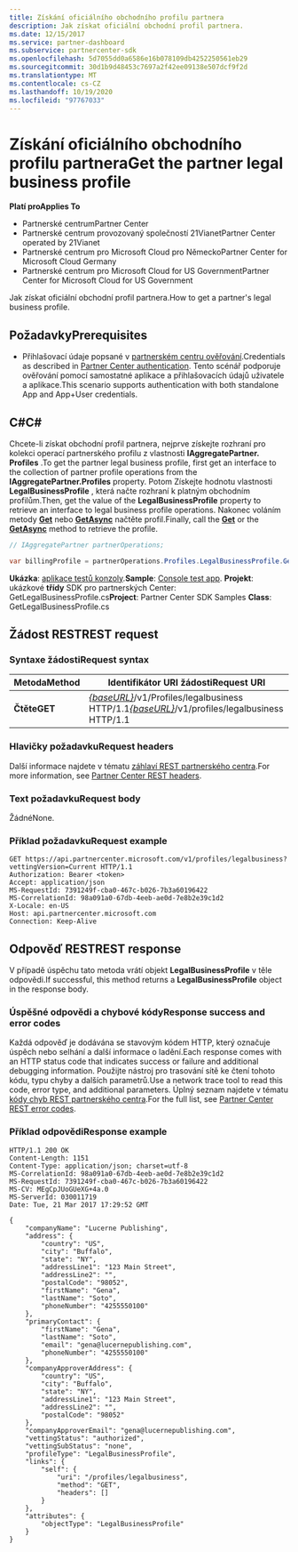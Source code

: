 ```yaml
---
title: Získání oficiálního obchodního profilu partnera
description: Jak získat oficiální obchodní profil partnera.
ms.date: 12/15/2017
ms.service: partner-dashboard
ms.subservice: partnercenter-sdk
ms.openlocfilehash: 5d7055dd0a6586e16b078109db4252250561eb29
ms.sourcegitcommit: 30d1b9d48453c7697a2f42ee09138e507dcf9f2d
ms.translationtype: MT
ms.contentlocale: cs-CZ
ms.lasthandoff: 10/19/2020
ms.locfileid: "97767033"
---
```

# <a name="get-the-partner-legal-business-profile"></a><span data-ttu-id="59891-103">Získání oficiálního obchodního profilu partnera</span><span class="sxs-lookup"><span data-stu-id="59891-103">Get the partner legal business profile</span></span>

<span data-ttu-id="59891-104">**Platí pro**</span><span class="sxs-lookup"><span data-stu-id="59891-104">**Applies To**</span></span>

- <span data-ttu-id="59891-105">Partnerské centrum</span><span class="sxs-lookup"><span data-stu-id="59891-105">Partner Center</span></span>
- <span data-ttu-id="59891-106">Partnerské centrum provozovaný společností 21Vianet</span><span class="sxs-lookup"><span data-stu-id="59891-106">Partner Center operated by 21Vianet</span></span>
- <span data-ttu-id="59891-107">Partnerské centrum pro Microsoft Cloud pro Německo</span><span class="sxs-lookup"><span data-stu-id="59891-107">Partner Center for Microsoft Cloud Germany</span></span>
- <span data-ttu-id="59891-108">Partnerské centrum pro Microsoft Cloud for US Government</span><span class="sxs-lookup"><span data-stu-id="59891-108">Partner Center for Microsoft Cloud for US Government</span></span>

<span data-ttu-id="59891-109">Jak získat oficiální obchodní profil partnera.</span><span class="sxs-lookup"><span data-stu-id="59891-109">How to get a partner's legal business profile.</span></span>

## <a name="prerequisites"></a><span data-ttu-id="59891-110">Požadavky</span><span class="sxs-lookup"><span data-stu-id="59891-110">Prerequisites</span></span>

- <span data-ttu-id="59891-111">Přihlašovací údaje popsané v [partnerském centru ověřování](partner-center-authentication.md).</span><span class="sxs-lookup"><span data-stu-id="59891-111">Credentials as described in [Partner Center authentication](partner-center-authentication.md).</span></span> <span data-ttu-id="59891-112">Tento scénář podporuje ověřování pomocí samostatné aplikace a přihlašovacích údajů uživatele a aplikace.</span><span class="sxs-lookup"><span data-stu-id="59891-112">This scenario supports authentication with both standalone App and App+User credentials.</span></span>

## <a name="c"></a><span data-ttu-id="59891-113">C\#</span><span class="sxs-lookup"><span data-stu-id="59891-113">C\#</span></span>

<span data-ttu-id="59891-114">Chcete-li získat obchodní profil partnera, nejprve získejte rozhraní pro kolekci operací partnerského profilu z vlastnosti **IAggregatePartner. Profiles** .</span><span class="sxs-lookup"><span data-stu-id="59891-114">To get the partner legal business profile, first get an interface to the collection of partner profile operations from the **IAggregatePartner.Profiles** property.</span></span> <span data-ttu-id="59891-115">Potom Získejte hodnotu vlastnosti **LegalBusinessProfile** , která načte rozhraní k platným obchodním profilům.</span><span class="sxs-lookup"><span data-stu-id="59891-115">Then, get the value of the **LegalBusinessProfile** property to retrieve an interface to legal business profile operations.</span></span> <span data-ttu-id="59891-116">Nakonec voláním metody [**Get**](/dotnet/api/microsoft.store.partnercenter.profiles.ilegalbusinessprofile.get) nebo [**GetAsync**](/dotnet/api/microsoft.store.partnercenter.profiles.ilegalbusinessprofile.getasync) načtěte profil.</span><span class="sxs-lookup"><span data-stu-id="59891-116">Finally, call the [**Get**](/dotnet/api/microsoft.store.partnercenter.profiles.ilegalbusinessprofile.get) or the [**GetAsync**](/dotnet/api/microsoft.store.partnercenter.profiles.ilegalbusinessprofile.getasync) method to retrieve the profile.</span></span>

``` csharp
// IAggregatePartner partnerOperations;

var billingProfile = partnerOperations.Profiles.LegalBusinessProfile.Get();
```

<span data-ttu-id="59891-117">**Ukázka**: [aplikace testů konzoly](console-test-app.md).</span><span class="sxs-lookup"><span data-stu-id="59891-117">**Sample**: [Console test app](console-test-app.md).</span></span> <span data-ttu-id="59891-118">**Projekt**: ukázkové **třídy** SDK pro partnerských Center: GetLegalBusinessProfile.cs</span><span class="sxs-lookup"><span data-stu-id="59891-118">**Project**: Partner Center SDK Samples **Class**: GetLegalBusinessProfile.cs</span></span>

## <a name="rest-request"></a><span data-ttu-id="59891-119">Žádost REST</span><span class="sxs-lookup"><span data-stu-id="59891-119">REST request</span></span>

### <a name="request-syntax"></a><span data-ttu-id="59891-120">Syntaxe žádosti</span><span class="sxs-lookup"><span data-stu-id="59891-120">Request syntax</span></span>

| <span data-ttu-id="59891-121">Metoda</span><span class="sxs-lookup"><span data-stu-id="59891-121">Method</span></span>  | <span data-ttu-id="59891-122">Identifikátor URI žádosti</span><span class="sxs-lookup"><span data-stu-id="59891-122">Request URI</span></span>                                                                    |
|---------|--------------------------------------------------------------------------------|
| <span data-ttu-id="59891-123">**Čtěte**</span><span class="sxs-lookup"><span data-stu-id="59891-123">**GET**</span></span> | <span data-ttu-id="59891-124">[*{baseURL}*](partner-center-rest-urls.md)/v1/Profiles/legalbusiness HTTP/1.1</span><span class="sxs-lookup"><span data-stu-id="59891-124">[*{baseURL}*](partner-center-rest-urls.md)/v1/profiles/legalbusiness HTTP/1.1</span></span> |

### <a name="request-headers"></a><span data-ttu-id="59891-125">Hlavičky požadavku</span><span class="sxs-lookup"><span data-stu-id="59891-125">Request headers</span></span>

<span data-ttu-id="59891-126">Další informace najdete v tématu [záhlaví REST partnerského centra](headers.md).</span><span class="sxs-lookup"><span data-stu-id="59891-126">For more information, see [Partner Center REST headers](headers.md).</span></span>

### <a name="request-body"></a><span data-ttu-id="59891-127">Text požadavku</span><span class="sxs-lookup"><span data-stu-id="59891-127">Request body</span></span>

<span data-ttu-id="59891-128">Žádné</span><span class="sxs-lookup"><span data-stu-id="59891-128">None.</span></span>

### <a name="request-example"></a><span data-ttu-id="59891-129">Příklad požadavku</span><span class="sxs-lookup"><span data-stu-id="59891-129">Request example</span></span>

```http
GET https://api.partnercenter.microsoft.com/v1/profiles/legalbusiness?vettingVersion=Current HTTP/1.1
Authorization: Bearer <token>
Accept: application/json
MS-RequestId: 7391249f-cba0-467c-b026-7b3a60196422
MS-CorrelationId: 98a091a0-67db-4eeb-ae0d-7e8b2e39c1d2
X-Locale: en-US
Host: api.partnercenter.microsoft.com
Connection: Keep-Alive
```

## <a name="rest-response"></a><span data-ttu-id="59891-130">Odpověď REST</span><span class="sxs-lookup"><span data-stu-id="59891-130">REST response</span></span>

<span data-ttu-id="59891-131">V případě úspěchu tato metoda vrátí objekt **LegalBusinessProfile** v těle odpovědi.</span><span class="sxs-lookup"><span data-stu-id="59891-131">If successful, this method returns a **LegalBusinessProfile** object in the response body.</span></span>

### <a name="response-success-and-error-codes"></a><span data-ttu-id="59891-132">Úspěšné odpovědi a chybové kódy</span><span class="sxs-lookup"><span data-stu-id="59891-132">Response success and error codes</span></span>

<span data-ttu-id="59891-133">Každá odpověď je dodávána se stavovým kódem HTTP, který označuje úspěch nebo selhání a další informace o ladění.</span><span class="sxs-lookup"><span data-stu-id="59891-133">Each response comes with an HTTP status code that indicates success or failure and additional debugging information.</span></span> <span data-ttu-id="59891-134">Použijte nástroj pro trasování sítě ke čtení tohoto kódu, typu chyby a dalších parametrů.</span><span class="sxs-lookup"><span data-stu-id="59891-134">Use a network trace tool to read this code, error type, and additional parameters.</span></span> <span data-ttu-id="59891-135">Úplný seznam najdete v tématu [kódy chyb REST partnerského centra](error-codes.md).</span><span class="sxs-lookup"><span data-stu-id="59891-135">For the full list, see [Partner Center REST error codes](error-codes.md).</span></span>

### <a name="response-example"></a><span data-ttu-id="59891-136">Příklad odpovědi</span><span class="sxs-lookup"><span data-stu-id="59891-136">Response example</span></span>

```http
HTTP/1.1 200 OK
Content-Length: 1151
Content-Type: application/json; charset=utf-8
MS-CorrelationId: 98a091a0-67db-4eeb-ae0d-7e8b2e39c1d2
MS-RequestId: 7391249f-cba0-467c-b026-7b3a60196422
MS-CV: MEgCpJUoGUeXG+4a.0
MS-ServerId: 030011719
Date: Tue, 21 Mar 2017 17:29:52 GMT

{
    "companyName": "Lucerne Publishing",
    "address": {
        "country": "US",
        "city": "Buffalo",
        "state": "NY",
        "addressLine1": "123 Main Street",
        "addressLine2": "",
        "postalCode": "98052",
        "firstName": "Gena",
        "lastName": "Soto",
        "phoneNumber": "4255550100"
    },
    "primaryContact": {
        "firstName": "Gena",
        "lastName": "Soto",
        "email": "gena@lucernepublishing.com",
        "phoneNumber": "4255550100"
    },
    "companyApproverAddress": {
        "country": "US",
        "city": "Buffalo",
        "state": "NY",
        "addressLine1": "123 Main Street",
        "addressLine2": "",
        "postalCode": "98052"
    },
    "companyApproverEmail": "gena@lucernepublishing.com",
    "vettingStatus": "authorized",
    "vettingSubStatus": "none",
    "profileType": "LegalBusinessProfile",
    "links": {
        "self": {
            "uri": "/profiles/legalbusiness",
            "method": "GET",
            "headers": []
        }
    },
    "attributes": {
        "objectType": "LegalBusinessProfile"
    }
}
```
